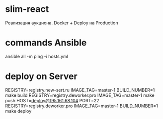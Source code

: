 # slim-react
Реализация аукциона. Docker + Deploy на Production

# commands Ansible
ansible all -m ping -i hosts.yml

# deploy on Server
REGISTRY=registry.new-sert.ru IMAGE_TAG=master-1 BUILD_NUMBER=1 make build
REGISTRY=registry.deworker.pro IMAGE_TAG=master-1 make push
HOST=deploy@195.161.68.104 PORT=22 REGISTRY=registry.deworker.pro IMAGE_TAG=master-1 BUILD_NUMBER=1 make deploy
